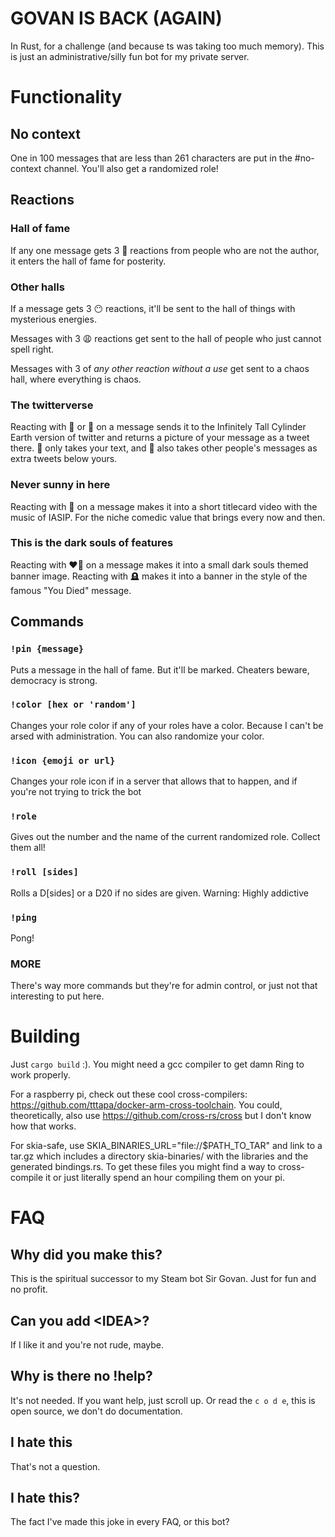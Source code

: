 # GOVAN IS BACK (AGAIN)
In Rust, for a challenge (and because ts was taking too much memory). This is just an administrative/silly fun bot for my private server.

# Functionality
## No context
One in 100 messages that are less than 261 characters are put in the #no-context channel. You'll also get a randomized role!

## Reactions

### Hall of fame
If any one message gets 3 📌 reactions from people who are not the author, it enters the hall of fame for posterity. 

### Other halls
If a message gets 3 😶 reactions, it'll be sent to the hall of things with mysterious energies. 

Messages with 3 😩 reactions get sent to the hall of people who just cannot spell right.

Messages with 3 of _any other reaction without a use_ get sent to a chaos hall, where everything is chaos.

### The twitterverse
Reacting with 🔁 or 🔂 on a message sends it to the Infinitely Tall Cylinder Earth version of twitter and returns a picture of your message as a tweet there.
🔂 only takes your text, and 🔁 also takes other people's messages as extra tweets below yours.

### Never sunny in here
Reacting with 🎻 on a message makes it into a short titlecard video with the music of IASIP. For the niche comedic value that brings every now and then.

### This is the dark souls of features
Reacting with ❤️‍🔥 on a message makes it into a small dark souls themed banner image. Reacting with 🪦 makes it into a banner in the style of the famous "You Died" message. 

## Commands
### `!pin {message}`
Puts a message in the hall of fame. But it'll be marked. Cheaters beware, democracy is strong.

### `!color [hex or 'random']`
Changes your role color if any of your roles have a color. Because I can't be arsed with administration. You can also randomize your color.

### `!icon {emoji or url}`
Changes your role icon if in a server that allows that to happen, and if you're not trying to trick the bot

### `!role`
Gives out the number and the name of the current randomized role. Collect them all!

### `!roll [sides]`
Rolls a D[sides] or a D20 if no sides are given. Warning: Highly addictive

### `!ping`
Pong!

### MORE
There's way more commands but they're for admin control, or just not that interesting to put here.

# Building
Just `cargo build` :). You might need a gcc compiler to get damn Ring to work properly. 

For a raspberry pi, check out these cool cross-compilers: https://github.com/tttapa/docker-arm-cross-toolchain. You could, theoretically, also use https://github.com/cross-rs/cross but I don't know how that works.

For skia-safe, use SKIA_BINARIES_URL="file://$PATH_TO_TAR" and link to a tar.gz which includes a directory skia-binaries/ with the libraries and the generated bindings.rs. To get these files you might find a way to cross-compile it or just literally spend an hour compiling them on your pi.

# FAQ

## Why did you make this?
This is the spiritual successor to my Steam bot Sir Govan. Just for fun and no profit.

## Can you add \<IDEA>?
If I like it and you're not rude, maybe.

## Why is there no !help?
It's not needed. If you want help, just scroll up. Or read the ` c o d e `, this is open source, we don't do documentation. 

## I hate this
That's not a question.

## I hate this?
The fact I've made this joke in every FAQ, or this bot?

